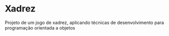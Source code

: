 # Xadrez
Projeto de um jogo de xadrez, aplicando técnicas de desenvolvimento para programação orientada a objetos 
